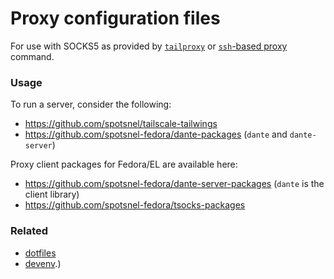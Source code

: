 Proxy configuration files
=========================

For use with SOCKS5 as provided by [`tailproxy`](https://github.com/gbraad/dotfiles/blob/main/zsh/.local/bin/start-tailproxy) or [`ssh`-based proxy](https://github.com/gbraad/dotfiles/blob/main/zsh/.zshrc.d/alias.zsh) command.


### Usage
To run a server, consider the following:
  * https://github.com/spotsnel/tailscale-tailwings
  * https://github.com/spotsnel-fedora/dante-packages (`dante` and `dante-server`)

Proxy client packages for Fedora/EL are available here:
  * https://github.com/spotsnel-fedora/dante-server-packages (`dante` is the client library)
  * https://github.com/spotsnel-fedora/tsocks-packages

### Related
  * [dotfiles](https://github.com/gbraad/dotfiles)
  * [devenv](https://github.com/gbraad/devenv/).)